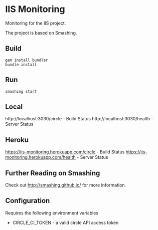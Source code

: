 IIS Monitoring
====
Monitoring for the IIS project.

The project is based on Smashing.

Build
----
```
gem install bundler
bundle install
```

Run
----
```
smashing start
```

Local
----
http://localhost:3030/circle - Build Status
http://localhost:3030/health - Server Status

Heroku
----
https://iis-monitoring.herokuapp.com/circle - Build Status
https://iis-monitoring.herokuapp.com/health - Server Status


Further Reading on Smashing
----
Check out http://smashing.github.io/ for more information.

Configuration
---

Requires the following environment variables

 * CIRCLE_CI_TOKEN - a valid circle API access token